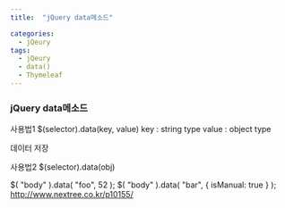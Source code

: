 ```yaml
---
title:  "jQuery data메소드"

categories:
  - jQeury
tags:
  - jQeury
  - data()
  - Thymeleaf  
---
```


### jQuery data메소드

사용법1
$(selector).data(key, value)
key : string type
value : object type

데이터 저장

사용법2
$(selector).data(obj)



$( "body" ).data( "foo", 52 );
$( "body" ).data( "bar", { isManual: true } );
http://www.nextree.co.kr/p10155/
